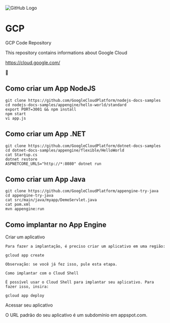 ![GitHub Logo](https://www.gstatic.com/devrel-devsite/prod/v8ea8343deca3e735c5e491f22b0e2533427dcd1d0302777baea2667771626911/cloud/images/cloud-logo.svg)

# GCP
GCP Code Repository

This repository contains informations about Google Cloud

https://cloud.google.com/

:robot:

## Como criar um App NodeJS

    git clone https://github.com/GoogleCloudPlatform/nodejs-docs-samples
    cd nodejs-docs-samples/appengine/hello-world/standard
    export PORT=3001 && npm install
    npm start
    vi app.js


## Como criar um App .NET

    git clone https://github.com/GoogleCloudPlatform/dotnet-docs-samples
    cd dotnet-docs-samples/appengine/flexible/HelloWorld
    cat Startup.cs
    dotnet restore
    ASPNETCORE_URLS="http://*:8080" dotnet run


## Como criar um App Java

    git clone https://github.com/GoogleCloudPlatform/appengine-try-java
    cd appengine-try-java
    cat src/main/java/myapp/DemoServlet.java
    cat pom.xml
    mvn appengine:run

## Como implantar no App Engine

Criar um aplicativo

    Para fazer a implantação, é preciso criar um aplicativo em uma região:

    gcloud app create

    Observação: se você já fez isso, pule esta etapa.

    Como implantar com o Cloud Shell

    É possível usar o Cloud Shell para implantar seu aplicativo. Para fazer isso, insira:

    gcloud app deploy

Acessar seu aplicativo

O URL padrão do seu aplicativo é um subdomínio em appspot.com.
